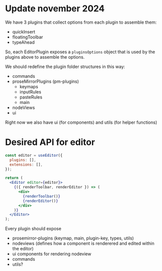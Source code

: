 # Update november 2024

We have 3 plugins that collect options from each plugin to assemble them:

- quickInsert
- floatingToolbar
- typeAhead

So, each EditorPlugin exposes a `pluginsOptions` object that is used by the plugins above to assemble the options.


We should redefine the plugin folder structures in this way:
- commands
- proseMirrorPlugins (pm-plugins)
  - keymaps
  - inputRules
  - pasteRules
  - main
- nodeViews
- ui

Right now we also have ui (for components) and utils (for helper functions)


# Desired API for editor

```jsx
const editor = useEditor({
  plugins: [],
  extensions: [],
});

return (
  <Editor editor={editor}>
    {({ renderToolbar, renderEditor }) => (
      <div>
        {renderToolbar()}
        {renderEditor()}
      </div>
    )}
  </Editor>
);
```

Every plugin should expose

- prosemirror-plugins (keymap, main, plugin-key, types, utils)
- nodeviews (defines how a component is renderered and edited within the editor)
- ui components for rendering nodeview
- commands
- utils?
